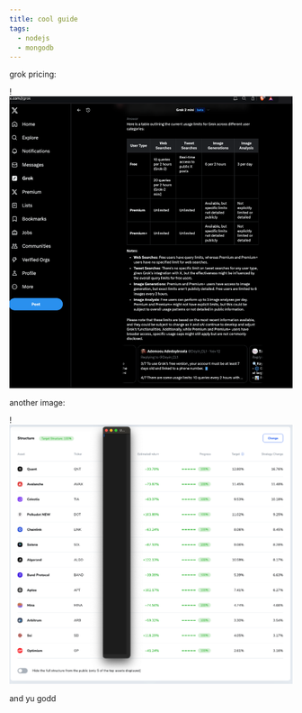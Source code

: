 ```yaml
---
title: cool guide
tags:
  - nodejs
  - mongodb
---
```


grok pricing:

!![](/images/Screenshot%202024-11-15%20at%2010.15.29%20AM.png)

another image: 


!![](/images/Screenshot.png)

and yu godd